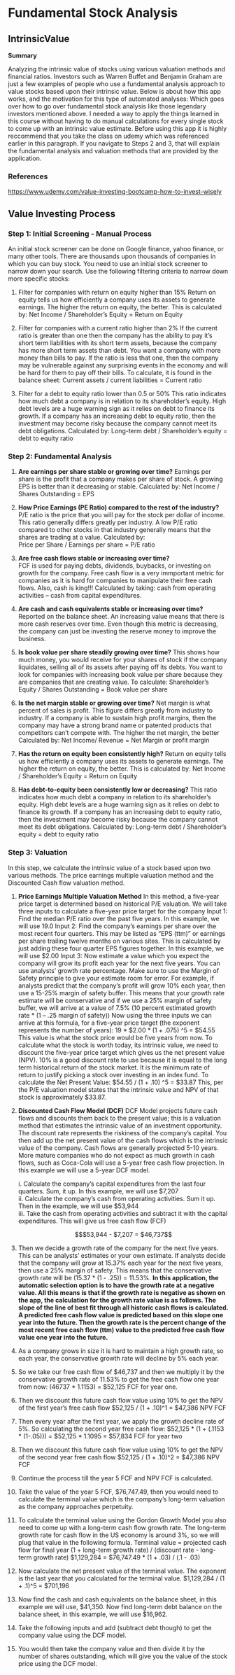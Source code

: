 # Fundamental Stock Analysis

## IntrinsicValue
**Summary**

Analyzing the intrinsic value of stocks using various valuation methods and financial ratios. Investors such as Warren Buffet and Benjamin Graham are just a few examples of people who use a fundamental analysis approach to value stocks based upon their intrinsic value. Below is about how this app works, and the motivation for this type of automated analyses:
Which goes over how to go over fundamental stock analysis like those legendary investors mentioned above. I needed a way to apply the things learned in this course without having to do manual calculations for every single stock to come up with an intrinsic value estimate. Before using this app it is highly reccommend that you take the class on udemy which was referenced earlier in this paragraph. If you navigate to Steps 2 and 3, that will explain the fundamental analysis and valuation methods that are provided by the application.

### References
https://www.udemy.com/value-investing-bootcamp-how-to-invest-wisely

## Value Investing Process

### Step 1: Initial Screening - Manual Process

An initial stock screener can be done on Google finance, yahoo finance, or many other tools. There are thousands upon thousands of companies in which you can buy stock. You need to use an initial stock screener to narrow down your search. Use the following filtering criteria to narrow down more specific stocks:

1. Filter for companies with return on equity higher than 15%
Return on equity tells us how efficiently a company uses its assets to generate earnings. The higher the return on equity, the better. This is calculated by:
Net Income / Shareholder’s Equity = Return on Equity

2. Filter for companies with a current ratio higher than 2%
If the current ratio is greater than one then the company has the ability to pay it’s short term liabilities with its short term assets, because the company has more short term assets than debt. You want a company with more money than bills to pay. If the ratio is less that one, then the company may be vulnerable against any surprising events in the economy and will be hard for them to pay off their bills. To calculate, it is found in the balance sheet:
Current assets / current liabilities = Current ratio

3. Filter for a debt to equity ratio lower than 0.5 or 50%
This ratio indicates how much debt a company is in relation to its shareholder’s equity. High debt levels are a huge warning sign as it relies on debt to finance its growth. If a company has an increasing debt to equity ratio, then the investment may become risky because the company cannot meet its debt obligations. Calculated by:
Long-term debt / Shareholder’s equity = debt to equity ratio 

### Step 2: Fundamental Analysis

1. **Are earnings per share stable or growing over time?**
   Earnings per share is the profit that a company makes per share of stock. A growing EPS is better than it decreasing or stable. Calculated by:
   Net Income / Shares Outstanding = EPS 
   
2. **How Price Earnings (PE Ratio) compared to the rest of the industry?**
   P/E ratio is the price that you will pay for the stock per dollar of income. This ratio generally differs greatly per industry. A low P/E ratio compared to other stocks in that industry generally means that the shares are trading at a value. 
   Calculated by:  
   Price per Share / Earnings per share = P/E ratio
   
3. **Are free cash flows stable or increasing over time?**  
   FCF is used for paying debts, dividends, buybacks, or investing on growth for the company. Free cash flow is a very immportant metric for companies as it is hard for companies to manipulate their free cash flows. Also, cash is king!!! Calculated by taking:
   cash from operating activities – cash from capital expenditures.  
   
4. **Are cash and cash equivalents stable or increasing over time?**
   Reported on the balance sheet. An increasing value means that there is more cash reserves over time. Even though this metric is decreasing, the company can just be investing the reserve money to improve the business.

5. **Is book value per share steadily growing over time?**
   This shows how much money, you would receive for your shares of stock if the company liquidates, selling all of its assets after paying off its debts. You want to look for companies with increasing book value per share because they are companies that are creating value. To calculate:
   Shareholder’s Equity / Shares Outstanding = Book value per share

6. **Is the net margin stable or growing over time?**
   Net margin is what percent of sales is profit. This figure differs greatly from industry to industry. If a company is able to sustain high profit margins, then the company may have a strong brand name or patented products that competitors can’t compete with. The higher the net margin, the better Calculated by:
   Net Income/ Revenue = Net Margin or profit margin

7. **Has the return on equity been consistently high?**
   Return on equity tells us how efficiently a company uses its assets to generate earnings. The higher the return on equity, the better. This is calculated by:
   Net Income / Shareholder’s Equity = Return on Equity

8. **Has debt-to-equity been consistently low or decreasing?**
   This ratio indicates how much debt a company in relation to its shareholder’s equity. High debt levels are a huge warning sign as it relies on debt to finance its growth. If a company has an increasing debt to equity ratio, then the investment may become risky because the company cannot meet its debt obligations. Calculated by:
   Long-term debt / Shareholder’s equity = debt to equity ratio 

### Step 3: Valuation

In this step, we calculate the intrinsic value of a stock based upon two various methods. The price earnings multiple valuation method and the Discounted Cash flow valuation method.

1. **Price Earnings Multiple Valuation Method**
   In this method, a five-year price target is determined based on historical P/E valuation. We will take three inputs to calculate a five-year price target for the company 
   Input 1: Find the median P/E ratio over the past five years. In this example, we will use 19.0 
   Input 2: Find the company’s earnings per share over the most recent four quarters. This may be listed as “EPS (ttm)” or earnings per share trailing twelve months on various sites. This is calculated by just adding these four quarter EPS figures together. In this example, we will use $2.00 
   Input 3: Now estimate a value which you expect the company will grow its profit each year for the next five years. You can use analysts’ growth rate percentage. Make sure to use the Margin of Safety principle to give your estimate room for error. For example, if analysts predict that the company’s profit will grow 10% each year, then use a 15-25% margin of safety buffer. This means that your growth rate estimate will be conservative and if we use a 25% margin of safety buffer, we will arrive at a value of 7.5% (10 percent estimated growth rate * (1 – .25 margin of safety))
   Now using the three inputs we can arrive at this formula, for a five-year price target (the exponent represents the number of years):
   19 * $2.00 * (1 + .075) ^5 = $54.55 
   This value is what the stock price would be five years from now. To calculate what the stock is worth today, its intrinsic value, we need to discount the five-year price target which gives us the net present value (NPV). 10% is a good discount rate to use because it is equal to the long term historical return of the stock market. It is the minimum rate of return to justify picking a stock over investing in an index fund. To calculate the Net Present Value:
   $54.55 / (1 + .10) ^5 = $33.87 
   This, per the P/E valuation model states that the intrinsic value and NPV of that stock is approximately $33.87. 

2. **Discounted Cash Flow Model (DCF)**
   DCF Model projects future cash flows and discounts them back to the present value; this is a valuation method that estimates the intrinsic value of an investment opportunity. The discount rate represents the riskiness of the company’s capital. You then add up the net present value of the cash flows which is the intrinsic value of the company. 
   Cash flows are generally projected 5-10 years. More mature companies who do not expect as much growth in cash flows, such as Coca-Cola will use a 5-year free cash flow projection. In this example we will use a 5-year DCF model.
   
   i. Calculate the company’s capital expenditures from the last four quarters. Sum, it up. In this example, we will use $7,207  
   ii. Calculate the company’s cash from operating activities. Sum it up. Then in the example, we will use $53,944  
   iii. Take the cash from operating activities and subtract it with the capital expenditures. This will give us free cash flow (FCF)  
    
   ```math
   $53,944 - $7,207 = $46,737
   ```
   
4. Then we decide a growth rate of the company for the next five years. This can be analysts’ estimates or your own estimate. If analysts decide that the company will grow at 15.37% each year for the next five years, then use a 25% margin of safety. This means that the conservative growth rate will be (15.37 * (1 - .25)) = 11.53%. **In this application, the automatic selection option is to have the growth rate at a negative value. All this means is that if the growth rate is negative as shown on the app, the calculation for the growth rate value is as follows. The slope of the line of best fit through all historic cash flows is calculated. A predicted free cash flow value is predicted based on this slope one year into the future. Then the growth rate is the percent change of the most recent free cash flow (ttm) value to the predicted free cash flow value one year into the future.**

5. As a company grows in size it is hard to maintain a high growth rate, so each year, the conservative growth rate will decline by 5% each year.

6. So we take our free cash flow of $46,737 and then we multiply it by the conservative growth rate of 11.53% to get the free cash flow one year from now:
   (46737 * 1.1153) = $52,125 FCF for year one.

7. Then we discount this future cash flow value using 10% to get the NPV of the first year’s free cash flow 
   $52,125 / (1 + .10)^1 = $47,386 NPV FCF

7. Then every year after the first year, we apply the growth decline rate of 5%. So calculating the second year free cash flow:
   $52,125 * (1 + (.1153 * (1-.05))) = $52,125 * 1.1095 = $57,834 FCF for year two
   
8. Then we discount this future cash flow value using 10% to get the NPV of the second year free cash flow 
   $52,125 / (1 + .10)^2 = $47,386 NPV FCF
   
9. Continue the process till the year 5 FCF and NPV FCF is calculated.
   
10. Take the value of the year 5 FCF, $76,747.49, then you would need to calculate the terminal value which is the company’s long-term valuation as the company approaches perpetuity.

11. To calculate the terminal value using the Gordon Growth Model you also need to come up with a long-term cash flow growth rate. The long-term growth rate for cash flow in the US economy is around 3%, so we will plug that value in the following formula. 
    Terminal value = projected cash flow for final year (1 + long-term growth rate) / (discount rate - long-term growth rate)
    $1,129,284 = $76,747.49 * (1 + .03) / (.1 - .03)
    
11. Now calculate the net present value of the terminal value. The exponent is the last year that you calculated for the terminal value. 
    $1,129,284 / (1 + .1)^5 = $701,196
    
12. Now find the cash and cash equivalents on the balance sheet, in this example we will use, $41,350. Now find long-term debt balance on the balance sheet, in this example, we will use $16,962.
    
13. Take the following inputs and add (subtract debt though) to get the company value using the DCF model.
    
14.  You would then take the company value and then divide it by the number of shares outstanding, which will give you the value of the stock price using the DCF model.